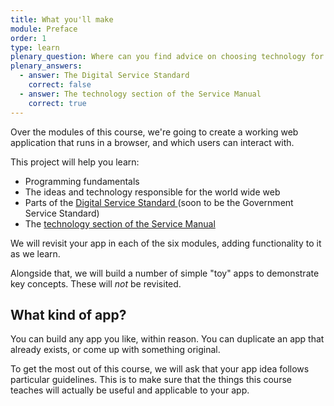 ```yaml
---
title: What you'll make
module: Preface
order: 1
type: learn
plenary_question: Where can you find advice on choosing technology for your service?
plenary_answers:
  - answer: The Digital Service Standard
    correct: false
  - answer: The technology section of the Service Manual
    correct: true
---
```


Over the modules of this course, we're going to create a working web application that runs in a browser, and which users can interact with.

This project will help you learn:

* Programming fundamentals
* The ideas and technology responsible for the world wide web
* Parts of the [Digital Service Standard ](https://www.gov.uk/service-manual/service-standard) (soon to be the Government Service Standard)
* The [technology section of the Service Manual](https://www.gov.uk/service-manual/technology)

We will revisit your app in each of the six modules, adding functionality to it as we learn.

Alongside that, we will build a number of simple "toy" apps to demonstrate key concepts. These will *not* be revisited.

## What kind of app?
You can build any app you like, within reason. You can duplicate an app that already exists, or come up with something original.

To get the most out of this course, we will ask that your app idea follows particular guidelines. This is to make sure that the things this course teaches will actually be useful and applicable to your app.
